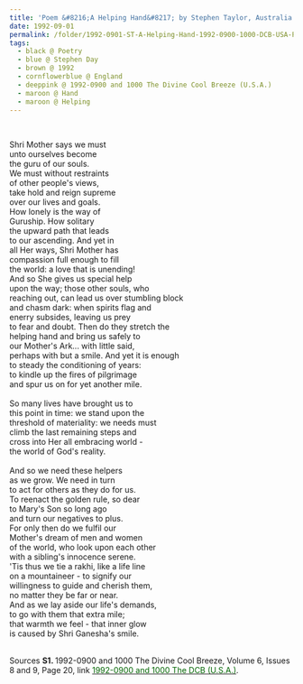```yaml
---
title: 'Poem &#8216;A Helping Hand&#8217; by Stephen Taylor, Australia from the 1992-0900 and 1000 The Divine Cool Breeze (U.S.A.), Volume 6, Issues 8 and 9, Page 20'
date: 1992-09-01
permalink: /folder/1992-0901-ST-A-Helping-Hand-1992-0900-1000-DCB-USA-P20
tags:
  - black @ Poetry
  - blue @ Stephen Day
  - brown @ 1992
  - cornflowerblue @ England
  - deeppink @ 1992-0900 and 1000 The Divine Cool Breeze (U.S.A.)
  - maroon @ Hand
  - maroon @ Helping
---
```


<br>

<p>
Shri Mother says we must<br>
unto ourselves become<br>
the guru of our souls.<br>
We must without restraints<br>
of other people's views,<br>
take hold and reign supreme<br>
over our lives and goals.<br>
How lonely is the way of<br>
Guruship. How solitary<br>
the upward path that leads<br>
to our ascending. And yet in<br>
all Her ways, Shri Mother has<br>
compassion full enough to fill<br>
the world: a love that is unending!<br>
And so She gives us special help<br>
upon the way; those other souls, who<br>
reaching out, can lead us over stumbling block<br>
and chasm dark: when spirits flag and<br>
enerry subsides, leaving us prey<br>
to fear and doubt. Then do they stretch the<br>
helping hand and bring us safely to<br>
our Mother's Ark... with little said,<br>
perhaps with but a smile. And yet it is enough<br>
to steady the conditioning of years:<br>
to kindle up the fires of pilgrimage<br>
and spur us on for yet another mile.<br>
<br>
So many lives have brought us to<br>
this point in time: we stand upon the<br>
threshold of materiality: we needs must<br>
climb the last remaining steps and<br>
cross into Her all embracing world -<br>
the world of God's reality.<br>
<br>
And so we need these helpers<br>
as we grow. We need in turn<br>
to act for others as they do for us.<br>
To reenact the golden rule, so dear<br>
to Mary's Son so long ago<br>
and turn our negatives to plus.<br>
For only then do we fulfil our<br>
Mother's dream of men and women<br>
of the world, who look upon each other<br>
with a sibling's innocence serene.<br>
'Tis thus we tie a rakhi, like a life line<br>
on a mountaineer - to signify our<br>
willingness to guide and cherish them,<br>
no matter they be far or near.<br>
And as we lay aside our life's demands,<br>
to go with them that extra mile;<br>
that warmth we feel - that inner glow<br>
is caused by Shri Ganesha's smile.<br>
</p>

<br>

<wave-list>
<list-title color="DarkSeaGreen" width="40">Sources</list-title>
  <list-item color="BlanchedAlmond"  width="280"><b>S1. </b> 1992-0900 and 1000 The Divine Cool Breeze, Volume 6, Issues 8 and 9, Page 20, link <a href="https://b286c762-1c9b-468d-afbf-9f039b298299.usrfiles.com/ugd/b286c7_99cdc679f6174a81b970a53b9a182843.pdf"><font color="DarkGreen">1992-0900 and 1000 The DCB (U.S.A.)</font></a>.</list-item>
</wave-list>